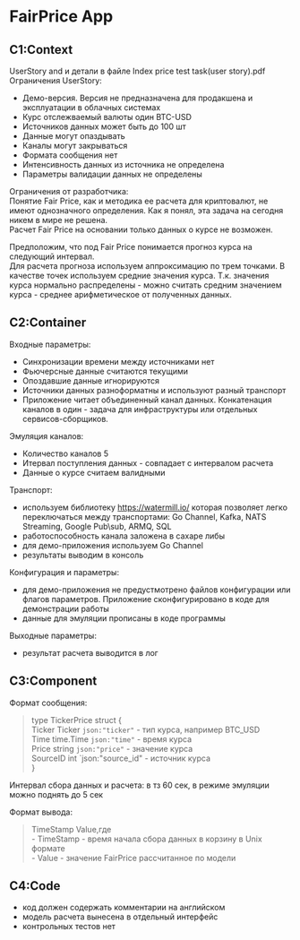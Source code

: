 # FairPrice App

## C1:Context

 UserStory and и детали в файле Index price test task(user story).pdf  
  Ограничения UserStory:
   - Демо-версия. Версия не предназначена для продакшена  и эксплуатации в облачных системах
   - Курс отслежваемый валюты один BTC-USD
   - Источников данных может быть до 100 шт
   - Данные могут опаздывать
   - Каналы могут закрываться
   - Формата сообщения нет
   - Интенсивность данных из источника не определена
   - Параметры валидации данных не определены
  
  Ограничения от разработчика:  
  Понятие Fair Price, как и методика ее расчета для криптовалют, не имеют однозначного определения. Как я понял, эта задача на сегодня никем в мире не решена.  
  Расчет  Fair Price на основании только данных о курсе не возможен.  

  Предположим, что под Fair Price понимается прогноз курса на следующий интервал.   
  Для расчета прогноза используем аппроксимацию по трем точками. В качестве точек используем средние значения курса. Т.к. значения курса нормально распределены - можно считать средним значением курса - среднее арифметическое от полученных данных.


## C2:Container
Входные параметры:
  -  Синхронизации времени между источниками нет
  -  Фьючерсные данные считаются текущими
  -  Опоздавшие данные игнорируются
  -  Источники данных разноформатны и используют разный транспорт
  -  Приложение читает объединенный канал данных. Конкатенация каналов в один - задача для инфраструктуры или отдельных сервисов-сборщиков.

Эмуляция каналов:
   -  Количество каналов 5
   -  Итервал поступления данных - совпадает с интервалом расчета
   -  Данные о курсе считаем валидными

Транспорт:
 - используем библиотеку https://watermill.io/  которая позволяет легко переключаться между транспортами: Go Channel, Kafka, NATS Streaming, Google Pub\sub, ARMQ, SQL
 - работоспособность канала заложена в сахаре либы
 - для демо-приложения используем Go Channel
 - результаты выводим в консоль
  
 
Конфигурация и параметры:
 - для демо-приложения не предустмотрено файлов конфигурации или флагов параметров. Приложение сконфигурировано в коде для демонстрации работы
 - данные для эмуляции прописаны в коде программы

Выходные параметры:
 - результат расчета выводится в лог

## C3:Component

Формат сообщения:
   >type TickerPrice struct {  
	Ticker   Ticker    `json:"ticker"`  - тип курса, например BTC_USD  
	Time     time.Time `json:"time"` -  время курса  
	Price    string    `json:"price"`  - значение курса  
	SourceID int       `json:"source_id" - источник курса  
}

Интервал сбора данных и расчета: в тз 60 сек, в режиме эмуляции можно поднять до 5 сек

Формат вывода:
   > TimeStamp Value,где  
     - TimeStamp - время начала сбора данных в корзину в Unix формате  
     - Value -  значение  FairPrice  рассчитанное по модели
 

## C4:Code
 - код должен содержать комментарии на английском
 - модель расчета вынесена в отдельный интерфейс
 - контрольных тестов нет
